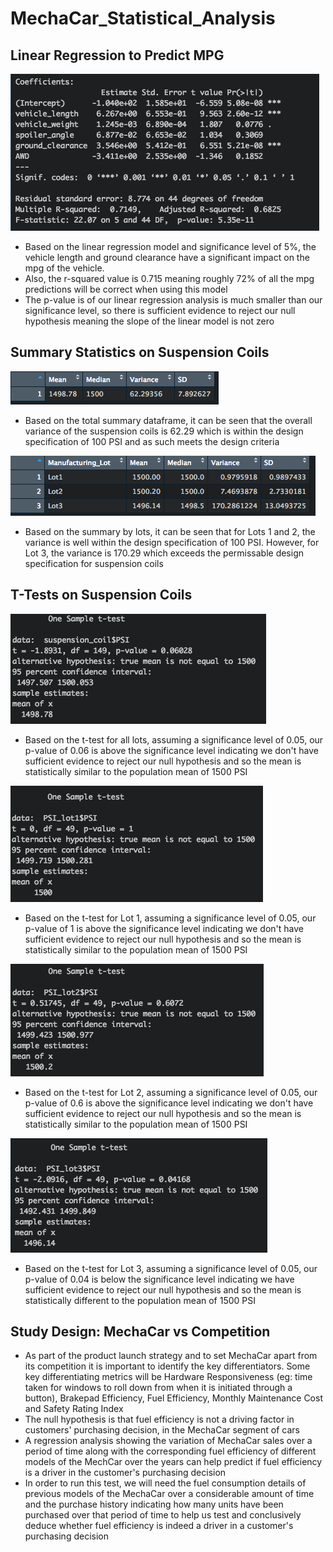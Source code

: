 # MechaCar_Statistical_Analysis

## Linear Regression to Predict MPG

![Linear Regression Summary Metrics](Linear_Regression_MPG_Summary_Metrics.png)

- Based on the linear regression model and significance level of 5%, the vehicle length and ground clearance have a significant impact on the mpg of the vehicle. 
- Also, the r-squared value is 0.715 meaning roughly 72% of all the mpg predictions will be correct when using this model
- The p-value is of our linear regression analysis is much smaller than our significance level, so there is sufficient evidence to reject our null hypothesis meaning the slope of the linear model is not zero

## Summary Statistics on Suspension Coils

![Suspension Coils Overall Summary](Total_Summary.png)

- Based on the total summary dataframe, it can be seen that the overall variance of the suspension coils is 62.29 which is within the design specification of 100 PSI and as such meets the design criteria

![Suspension Coils Lot Summary](Lot_Summary.png)

- Based on the summary by lots, it can be seen that for Lots 1 and 2, the variance is well within the design specification of 100 PSI. However, for Lot 3, the variance is 170.29 which exceeds the permissable design specification for suspension coils

## T-Tests on Suspension Coils

![All Lots](t.test_all_Lots.png)

- Based on the t-test for all lots, assuming a significance level of 0.05, our p-value of 0.06 is above the significance level indicating we don't have sufficient evidence to reject our null hypothesis and so the mean is statistically similar to the population mean of 1500 PSI

![Lot1](t.test_Lot1.png)

- Based on the t-test for Lot 1, assuming a significance level of 0.05, our p-value of 1 is above the significance level indicating we don't have sufficient evidence to reject our null hypothesis and so the mean is statistically similar to the population mean of 1500 PSI

![Lot2](t.test_Lot2.png)

- Based on the t-test for Lot 2, assuming a significance level of 0.05, our p-value of 0.6 is above the significance level indicating we don't have sufficient evidence to reject our null hypothesis and so the mean is statistically similar to the population mean of 1500 PSI

![Lot3](t.test_Lot3.png)

- Based on the t-test for Lot 3, assuming a significance level of 0.05, our p-value of 0.04 is below the significance level indicating we have sufficient evidence to reject our null hypothesis and so the mean is statistically different to the population mean of 1500 PSI

## Study Design: MechaCar vs Competition

- As part of the product launch strategy and to set MechaCar apart from its competition it is important to identify the key differentiators. Some key differentiating metrics will be Hardware Responsiveness (eg: time taken for windows to roll down from when it is initiated through a button), Brakepad Efficiency, Fuel Efficiency, Monthly Maintenance Cost and Safety Rating Index 
- The null hypothesis is that fuel efficiency is not a driving factor in customers' purchasing decision, in the MechaCar segment of cars
- A regression analysis showing the variation of MechaCar sales over a period of time along with the corresponding fuel efficiency of different models of the MechCar over the years can help predict if fuel efficiency is a driver in the customer's purchasing decision 
- In order to run this test, we will need the fuel consumption details of previous models of the MechaCar over a considerable amount of time and the purchase history indicating how many units have been purchased over that period of time to help us test and conclusively deduce whether fuel efficiency is indeed a driver in a customer's purchasing decision

